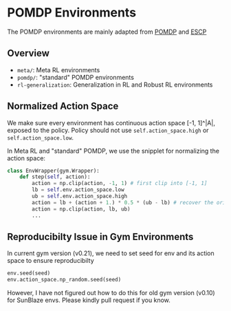 # POMDP Environments
The POMDP environments are mainly adapted from [POMDP](https://github.com/twni2016/pomdp-baselines) and [ESCP](https://github.com/FanmingL/ESCP)
## Overview
- `meta/`: Meta RL environments
- `pomdp/`: "standard" POMDP environments
- `rl-generalization`: Generalization in RL and Robust RL environments

## Normalized Action Space
We make sure every environment has continuous action space [-1, 1]^|A|, exposed to the policy. Policy should not use `self.action_space.high` or `self.action_space.low`.

In Meta RL and "standard" POMDP, we use the snipplet for normalizing the action space:
```python 
class EnvWrapper(gym.Wrapper):
    def step(self, action):
        action = np.clip(action, -1, 1) # first clip into [-1, 1]
        lb = self.env.action_space.low
        ub = self.env.action_space.high
        action = lb + (action + 1.) * 0.5 * (ub - lb) # recover the original action space
        action = np.clip(action, lb, ub)
        ...
```

## Reproducibilty Issue in Gym Environments
In current gym version (v0.21), we need to set seed for env and its action space to ensure reproducibilty
```python
env.seed(seed)
env.action_space.np_random.seed(seed)
```
However, I have not figured out how to do this for old gym version (v0.10) for SunBlaze envs. Please kindly pull request if you know.
